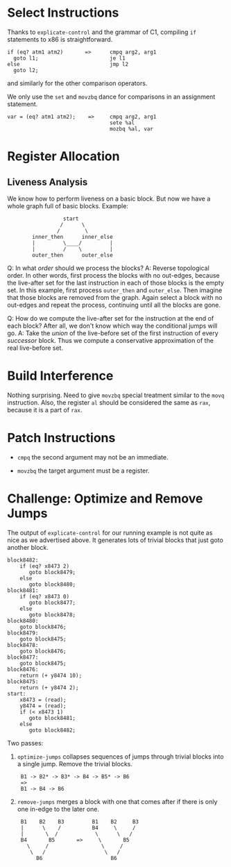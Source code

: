 # Select Instructions

Thanks to `explicate-control` and the grammar of C1, compiling `if`
statements to x86 is straightforward.

    if (eq? atm1 atm2)       =>      cmpq arg2, arg1
      goto l1;                       je l1
    else                             jmp l2
      goto l2;

and similarly for the other comparison operators.

We only use the `set` and `movzbq` dance for comparisons in an
assignment statement.

    var = (eq? atm1 atm2);    =>     cmpq arg2, arg1
                                     sete %al
                                     mozbq %al, var


# Register Allocation

## Liveness Analysis

We know how to perform liveness on a basic block.
But now we have a whole graph full of basic blocks.
Example:

                      start
                     /      \
                    /        \
            inner_then      inner_else
            |         \____/         |
            |         /    \         |
            outer_then      outer_else
            

Q: In what *order* should we process the blocks? 
A: Reverse topological order.
   In other words, first process the blocks with no out-edges,
   because the live-after set for the last instruction in each
   of those blocks is the empty set. In this example, first
   process `outer_then` and `outer_else`. Then imagine that those
   blocks are removed from the graph. Again select a block with
   no out-edges and repeat the process, continuing until all the
   blocks are gone.

Q: How do we compute the live-after set for the instruction at the end
   of each block? After all, we don't know which way the conditional
   jumps will go.
A: Take the *union* of the live-before set of the first instruction of
   every *successor* block. Thus we compute a conservative
   approximation of the real live-before set.


# Build Interference

Nothing surprising. Need to give `movzbq` special treatment similar to
the `movq` instruction. Also, the register `al` should be considered
the same as `rax`, because it is a part of `rax`.


# Patch Instructions

* `cmpq` the second argument may not be an immediate.

* `movzbq` the target argument must be a register.


# Challenge: Optimize and Remove Jumps

The output of `explicate-control` for our running example is not quite
as nice as we advertised above. It generates lots of trivial blocks
that just goto another block.

    block8482:
        if (eq? x8473 2)
           goto block8479;
        else
           goto block8480;
    block8481:
        if (eq? x8473 0)
           goto block8477;
        else
           goto block8478;
    block8480:
        goto block8476;
    block8479:
        goto block8475;
    block8478:
        goto block8476;
    block8477:
        goto block8475;
    block8476:
        return (+ y8474 10);
    block8475:
        return (+ y8474 2);
    start:
        x8473 = (read);
        y8474 = (read);
        if (< x8473 1)
           goto block8481;
        else
           goto block8482;

Two passes:
1. `optimize-jumps` collapses sequences of jumps through trivial
    blocks into a single jump. Remove the trivial blocks.

        B1 -> B2* -> B3* -> B4 -> B5* -> B6
        =>
        B1 -> B4 -> B6


2. `remove-jumps` merges a block with one that comes after
   if there is only one in-edge to the later one.
   
   
        B1    B2    B3         B1    B2     B3
        |      \    /          B4     \     /
        |       \  /            \      \   /
        B4       B5       =>     \       B5
          \     /                 \     /
           \   /                   \   /
             B6                      B6
